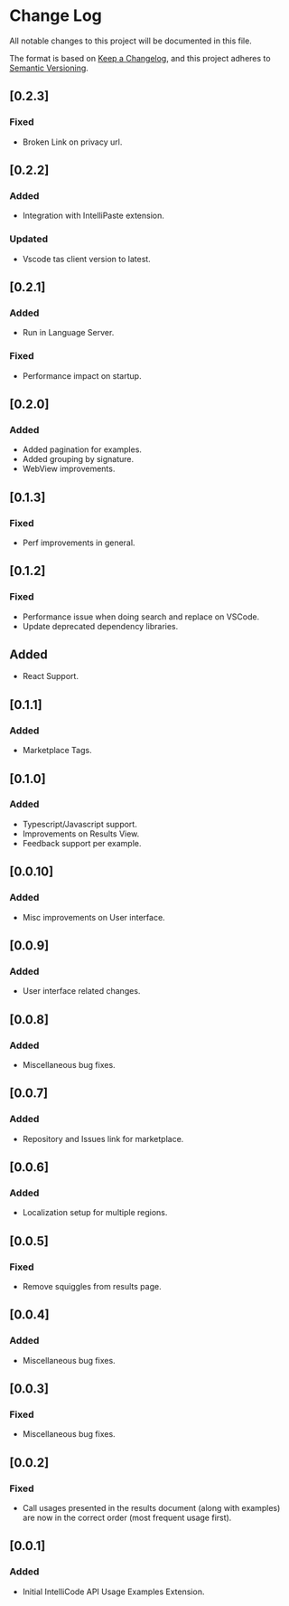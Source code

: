 # Change Log

All notable changes to this project will be documented in this file.

The format is based on [Keep a Changelog](https://keepachangelog.com/en/1.0.0/),
and this project adheres to [Semantic Versioning](https://semver.org/spec/v2.0.0.html).
## [0.2.3]
### Fixed
- Broken Link on privacy url.
## [0.2.2]
### Added
- Integration with IntelliPaste extension.
### Updated
- Vscode tas client version to latest.
## [0.2.1]
### Added
- Run in Language Server.
### Fixed
- Performance impact on startup.

## [0.2.0]
### Added
- Added pagination for examples.
- Added grouping by signature.
- WebView improvements.

## [0.1.3]
### Fixed
- Perf improvements in general.

## [0.1.2]
### Fixed
- Performance issue when doing search and replace on VSCode.
- Update deprecated dependency libraries.
## Added
- React Support.

## [0.1.1]
### Added
- Marketplace Tags.

## [0.1.0]
### Added
- Typescript/Javascript support.
- Improvements on Results View.
- Feedback support per example.

## [0.0.10]
### Added
- Misc improvements on User interface.

## [0.0.9]
### Added
- User interface related changes.

## [0.0.8]
### Added
- Miscellaneous bug fixes.

## [0.0.7]
### Added
- Repository and Issues link for marketplace.

## [0.0.6]
### Added
- Localization setup for multiple regions.

## [0.0.5]
### Fixed
- Remove squiggles from results page.

## [0.0.4]
### Added
- Miscellaneous bug fixes.

## [0.0.3]
### Fixed
- Miscellaneous bug fixes.

## [0.0.2]
### Fixed
- Call usages presented in the results document (along with examples) are now in the correct order (most frequent usage first).


## [0.0.1]
### Added
- Initial IntelliCode API Usage Examples Extension.